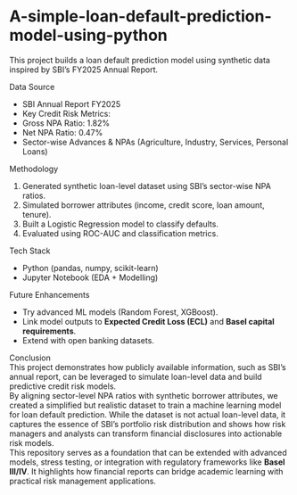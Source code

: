 # A-simple-loan-default-prediction-model-using-python
This project builds a loan default prediction model using synthetic data inspired by SBI’s FY2025 Annual Report.

 Data Source
- SBI Annual Report FY2025
- Key Credit Risk Metrics:
- Gross NPA Ratio: 1.82%
- Net NPA Ratio: 0.47%
- Sector-wise Advances & NPAs (Agriculture, Industry, Services, Personal Loans)

 Methodology
1. Generated synthetic loan-level dataset using SBI’s sector-wise NPA ratios.
2. Simulated borrower attributes (income, credit score, loan amount, tenure).
3. Built a Logistic Regression model to classify defaults.
4. Evaluated using ROC-AUC and classification metrics.

Tech Stack
- Python (pandas, numpy, scikit-learn)
- Jupyter Notebook (EDA + Modelling)

Future Enhancements
- Try advanced ML models (Random Forest, XGBoost).
- Link model outputs to **Expected Credit Loss (ECL)** and **Basel capital requirements**.
- Extend with open banking datasets.

Conclusion  
This project demonstrates how publicly available information, such as SBI’s annual report, can be leveraged to simulate loan-level data and build predictive credit risk models.  
By aligning sector-level NPA ratios with synthetic borrower attributes, we created a simplified but realistic dataset to train a machine learning model for loan default prediction. While the dataset is not actual loan-level data, it captures the essence of SBI’s portfolio risk distribution and shows how risk managers and analysts can transform financial disclosures into actionable risk models.  
This repository serves as a foundation that can be extended with advanced models, stress testing, or integration with regulatory frameworks like **Basel III/IV**. It highlights how financial reports can bridge academic learning with practical risk management applications.  
